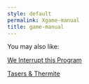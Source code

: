 ```yaml
---
style: default
permalink: Xgame-manual
title: game-manual
---
```

You may also like:

[We Interrupt this Program](http://scp-wiki.net/we-interrupt-this-program)

[Tasers & Thermite](http://scp-wiki.net/tasers-thermite)
